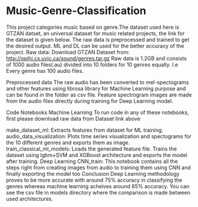 # Music-Genre-Classification
This project categories music based on genre.The dataset used here is GTZAN datset, an universal dataset for music related projects, the link for the dataset is given below. The raw data is preprocessed and trained to get the desired output. ML and DL can be used for the better accuracy of the project.
Raw data:
Download GTZAN Dataset from: http://opihi.cs.uvic.ca/sound/genres.tar.gz Raw data is 1.2GB and consists of 1000 audio files(.au) divided into 10 folders for 10 genres equally. I.e Every genre has 100 audio files.

Preprocessed data
The raw audio has been converted to mel-spectograms and other features using librosa library for Machine Learning purpose and can be found in the folder as csv file. Feature spectrogram images are made from the audio files directly during training for Deep Learning model.

Code Notebooks
Machine Learning
To run code in any of these notebooks, first please download raw data from Dataset link above

make_dataset_ml: Extracts features from dataset for ML training.
audio_data_visualization: Plots time series visualization and spectograms for the 10 different genres and exports them as image.
train_classical_ml_models: Loads the generated feature file. Trains the dataset using lgbm+SVM and XGBoost architecture and exports the model after training.
Deep Learning
CNN_train: This notebook contains all the steps right from creating images from audio to training them using CNN and finally exporting the model too
Conclusion
Deep Learning methodology proves to be more accurate with around 75% accuracy in classifying the genres whereas machine learning acheives around 65% accuracy. You can see the csv file in models directory where the comparison is made between used architectures.
